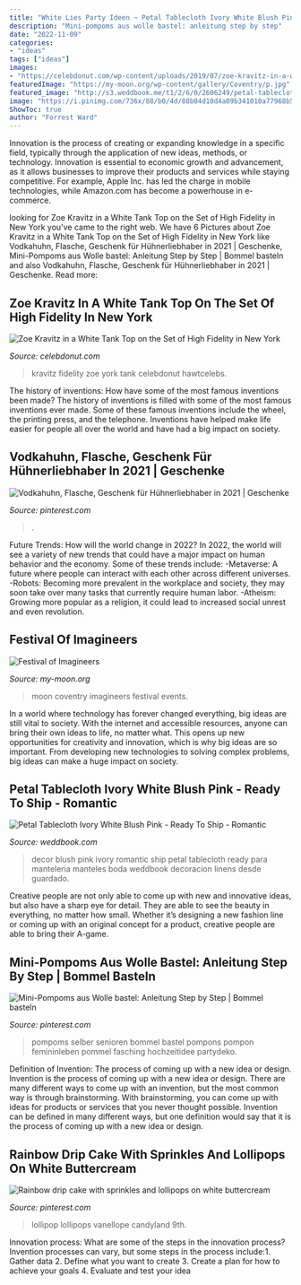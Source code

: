 ```yaml
---
title: "White Lies Party Ideen ~ Petal Tablecloth Ivory White Blush Pink"
description: "Mini-pompoms aus wolle bastel: anleitung step by step"
date: "2022-11-09"
categories:
- "ideas"
tags: ["ideas"]
images:
- "https://celebdonut.com/wp-content/uploads/2019/07/zoe-kravitz-in-a-white-tank-top-on-the-set-of-high-fidelity-in-new-york-3-668x1024.jpg"
featuredImage: "https://my-moon.org/wp-content/gallery/Coventry/p.jpg"
featured_image: "http://s3.weddbook.me/t1/2/6/0/2606249/petal-tablecloth-ivory-white-blush-pink-ready-to-ship-romantic-wedding-decor.jpg"
image: "https://i.pinimg.com/736x/88/b0/4d/88b04d10d4a09b341010a77968b59803.jpg"
ShowToc: true
author: "Forrest Ward"
---
```



Innovation is the process of creating or expanding knowledge in a specific field, typically through the application of new ideas, methods, or technology. Innovation is essential to economic growth and advancement, as it allows businesses to improve their products and services while staying competitive. For example, Apple Inc. has led the charge in mobile technologies, while Amazon.com has become a powerhouse in e-commerce.

	

		
looking for Zoe Kravitz in a White Tank Top on the Set of High Fidelity in New York you've came to the right web. We have 6 Pictures about Zoe Kravitz in a White Tank Top on the Set of High Fidelity in New York like Vodkahuhn, Flasche, Geschenk für Hühnerliebhaber in 2021 | Geschenke, Mini-Pompoms aus Wolle bastel: Anleitung Step by Step | Bommel basteln and also Vodkahuhn, Flasche, Geschenk für Hühnerliebhaber in 2021 | Geschenke. Read more:
		
    
## Zoe Kravitz In A White Tank Top On The Set Of High Fidelity In New York

<img loading=lazy src="https://celebdonut.com/wp-content/uploads/2019/07/zoe-kravitz-in-a-white-tank-top-on-the-set-of-high-fidelity-in-new-york-3-668x1024.jpg" onerror="this.onerror=null;this.src='https://tse3.mm.bing.net/th?id=OIP.3qLHcNeH1cmyx3uSTfJFlwHaLW&amp;pid=15.1';" alt="Zoe Kravitz in a White Tank Top on the Set of High Fidelity in New York">

_Source: celebdonut.com_

>kravitz fidelity zoe york tank celebdonut hawtcelebs. 

	

The history of inventions: How have some of the most famous inventions been made?
The history of inventions is filled with some of the most famous inventions ever made. Some of these famous inventions include the wheel, the printing press, and the telephone. Inventions have helped make life easier for people all over the world and have had a big impact on society.

    
## Vodkahuhn, Flasche, Geschenk Für Hühnerliebhaber In 2021 | Geschenke

<img loading=lazy src="https://i.pinimg.com/736x/88/b0/4d/88b04d10d4a09b341010a77968b59803.jpg" onerror="this.onerror=null;this.src='https://tse3.mm.bing.net/th?id=OIP.PShM0x4GlLtqYykMJ3xHDQHaNK&amp;pid=15.1';" alt="Vodkahuhn, Flasche, Geschenk für Hühnerliebhaber in 2021 | Geschenke">

_Source: pinterest.com_

>. 

	

Future Trends: How will the world change in 2022?
In 2022, the world will see a variety of new trends that could have a major impact on human behavior and the economy. Some of these trends include: 
-Metaverse: A future where people can interact with each other across different universes. 
-Robots: Becoming more prevalent in the workplace and society, they may soon take over many tasks that currently require human labor. 
-Atheism: Growing more popular as a religion, it could lead to increased social unrest and even revolution.

    
## Festival Of Imagineers

<img loading=lazy src="https://my-moon.org/wp-content/gallery/Coventry/p.jpg" onerror="this.onerror=null;this.src='https://tse2.mm.bing.net/th?id=OIP.buh0Evcl02GAHvIVxuFL4wHaFj&amp;pid=15.1';" alt="Festival of Imagineers">

_Source: my-moon.org_

>moon coventry imagineers festival events. 

	

In a world where technology has forever changed everything, big ideas are still vital to society. With the internet and accessible resources, anyone can bring their own ideas to life, no matter what. This opens up new opportunities for creativity and innovation, which is why big ideas are so important. From developing new technologies to solving complex problems, big ideas can make a huge impact on society.

    
## Petal Tablecloth Ivory White Blush Pink - Ready To Ship - Romantic

<img loading=lazy src="http://s3.weddbook.me/t1/2/6/0/2606249/petal-tablecloth-ivory-white-blush-pink-ready-to-ship-romantic-wedding-decor.jpg" onerror="this.onerror=null;this.src='https://tse3.mm.bing.net/th?id=OIP.qUHNxMbrjQ36xo0weLOg0QHaKc&amp;pid=15.1';" alt="Petal Tablecloth Ivory White Blush Pink - Ready To Ship - Romantic">

_Source: weddbook.com_

>decor blush pink ivory romantic ship petal tablecloth ready para manteleria manteles boda weddbook decoracion linens desde guardado. 

	

Creative people are not only able to come up with new and innovative ideas, but also have a sharp eye for detail. They are able to see the beauty in everything, no matter how small. Whether it’s designing a new fashion line or coming up with an original concept for a product, creative people are able to bring their A-game.

    
## Mini-Pompoms Aus Wolle Bastel: Anleitung Step By Step | Bommel Basteln

<img loading=lazy src="https://i.pinimg.com/736x/a2/79/97/a27997494e18874ffbac1f2d707fde08--troll-party-cheer-banquet.jpg" onerror="this.onerror=null;this.src='https://tse4.mm.bing.net/th?id=OIP.CjA5757vLdeCzBX2rv_10gHaER&amp;pid=15.1';" alt="Mini-Pompoms aus Wolle bastel: Anleitung Step by Step | Bommel basteln">

_Source: pinterest.com_

>pompoms selber senioren bommel bastel pompons pompon femininleben pommel fasching hochzeitidee partydeko. 

	

Definition of Invention: The process of coming up with a new idea or design.
Invention is the process of coming up with a new idea or design. There are many different ways to come up with an invention, but the most common way is through brainstorming. With brainstorming, you can come up with ideas for products or services that you never thought possible. Invention can be defined in many different ways, but one definition would say that it is the process of coming up with a new idea or design.

    
## Rainbow Drip Cake With Sprinkles And Lollipops On White Buttercream

<img loading=lazy src="https://i.pinimg.com/736x/a4/eb/55/a4eb558f418d45c3f9f298afd2d952a1.jpg" onerror="this.onerror=null;this.src='https://tse3.mm.bing.net/th?id=OIP.bfx0PooG-dMSHcoMChNIUAHaJ3&amp;pid=15.1';" alt="Rainbow drip cake with sprinkles and lollipops on white buttercream">

_Source: pinterest.com_

>lollipop lollipops vanellope candyland 9th. 

	

Innovation process: What are some of the steps in the innovation process?
Invention processes can vary, but some steps in the process include:1. Gather data 2. Define what you want to create 3. Create a plan for how to achieve your goals 4. Evaluate and test your idea 
